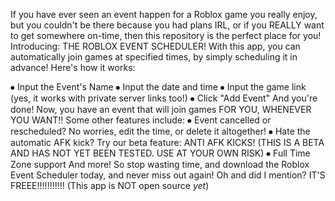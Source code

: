 If you have ever seen an event happen for a Roblox game you really enjoy, but you couldn't be there because you had plans IRL, or if you REALLY want to get somewhere on-time, then this repository is the perfect place for you! Introducing: THE ROBLOX EVENT SCHEDULER! With this app, you can automatically join games at specified times, by simply scheduling it in advance! Here's how it works:

⦁	Input the Event's Name
⦁	Input the date and time
⦁	Input the game link (yes, it works with private server links too!)
⦁	Click "Add Event"
And you're done! Now, you have an event that will join games FOR YOU, WHENEVER YOU WANT!!
Some other features include:
⦁	Event cancelled or rescheduled? No worries, edit the time, or delete it altogether!
⦁	Hate the automatic AFK kick? Try our beta feature: ANTI AFK KICKS! (THIS IS A BETA AND HAS NOT YET BEEN TESTED. USE AT YOUR OWN RISK)
⦁	Full Time Zone support
And more!
So stop wasting time, and download the Roblox Event Scheduler today, and never miss out again! Oh and did I mention? IT'S FREEE!!!!!!!!!!!
(This app is NOT open source *yet*)
